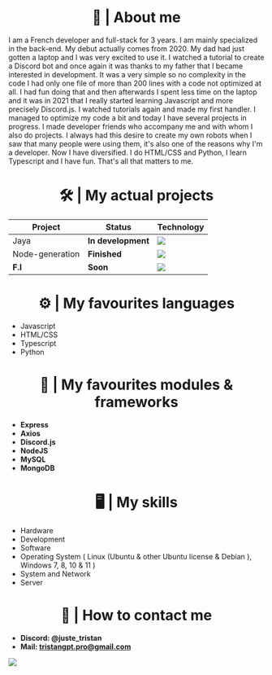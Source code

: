  <h1 align="center">🪪 | About me</h1>
 
I am a French developer and full-stack for 3 years. I am mainly specialized in the back-end.
My debut actually comes from 2020. My dad had just gotten a laptop and I was very excited to use it. I watched a tutorial to create a Discord bot and once again it was thanks to my father that I became interested in development. It was a very simple so no complexity in the code I had only one file of more than 200 lines with a code not optimized at all. I had fun doing that and then afterwards I spent less time on the laptop and it was in 2021 that I really started learning Javascript and more precisely Discord.js. I watched tutorials again and made my first handler. I managed to optimize my code a bit and today I have several projects in progress. I made developer friends who accompany me and with whom I also do projects. I always had this desire to create my own robots when I saw that many people were using them, it's also one of the reasons why I'm a developer. Now I have diversified. I do HTML/CSS and Python, I learn Typescript and I have fun. That's all that matters to me.

<h1 align="center">🛠️ | My actual projects</h1>

| Project | Status | Technology |
|----------|----------|----------|
| Jaya  | **In development**  | <img src="https://img.shields.io/badge/Node.js-v18.16.1-green">  |
| Node-generation  | **Finished**  | <img src="https://img.shields.io/badge/Node.js-v18.16.1-green"> |
| **F.I**  | **Soon**  | <img src="https://img.shields.io/badge/Node.js-v18.16.1-green"> |

<h1 align="center">⚙️ | My favourites languages</h1>

+ Javascript
+ HTML/CSS
+ Typescript
+ Python

<h1 align="center">🧰 | My favourites modules & frameworks</h1>

+ **Express**
+ **Axios**
+ **Discord.js**
+ **NodeJS**
+ **MySQL**
+ **MongoDB**

<h1 align="center">🖥️ | My skills</h1>

+ Hardware
+ Development
+ Software
+ Operating System ( Linux (Ubuntu & other Ubuntu license & Debian ), Windows 7, 8, 10 & 11 )
+ System and Network
+ Server

<h1 align="center">📱 | How to contact me</h1>

+ **Discord: @juste_tristan**
+ **Mail: tristangpt.pro@gmail.com**

<img src="https://discord.c99.nl/widget/theme-1/729435070128980018.png" align="center">

